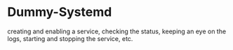 # Dummy-Systemd
creating and enabling a service, checking the status, keeping an eye on the logs, starting and stopping the service, etc.
